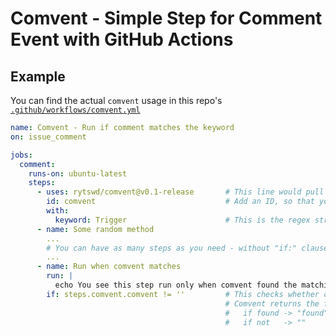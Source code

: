 # Comvent - Simple Step for Comment Event with GitHub Actions

## Example

You can find the actual `comvent` usage in this repo's [`.github/workflows/comvent.yml`](.github/workflows/comvent.yml)

```yaml
name: Comvent - Run if comment matches the keyword
on: issue_comment

jobs:
  comment:
    runs-on: ubuntu-latest
    steps:
      - uses: rytswd/comvent@v0.1-release       # This line would pull down the release version of comvent
        id: comvent                             # Add an ID, so that you can control your step later
        with:
          keyword: Trigger                      # This is the regex string to search in the comment
      - name: Some random method
        ...
        # You can have as many steps as you need - without "if:" clause, these will run unconditionally
        ...
      - name: Run when comvent matches
        run: |
          echo You see this step run only when comvent found the matching keyword in the comment event
        if: steps.comvent.comvent != ''         # This checks whether comvent found a match
                                                # Comvent returns the following values
                                                #   if found -> "found"
                                                #   if not   -> ""
```
